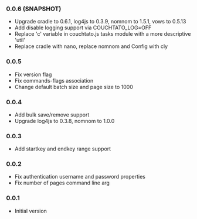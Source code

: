 ### 0.0.6 (SNAPSHOT)
* Upgrade cradle to 0.6.1, log4js to 0.3.9, nomnom to 1.5.1, vows to 0.5.13
* Add disable logging support via COUCHTATO_LOG=OFF
* Replace 'c' variable in couchtato.js tasks module with a more descriptive 'util'
* Replace cradle with nano, replace nomnom and Config with cly

### 0.0.5
* Fix version flag
* Fix commands-flags association
* Change default batch size and page size to 1000

### 0.0.4
* Add bulk save/remove support
* Upgrade log4js to 0.3.8, nomnom to 1.0.0

### 0.0.3
* Add startkey and endkey range support

### 0.0.2
* Fix authentication username and password properties
* Fix number of pages command line arg

### 0.0.1
* Initial version

